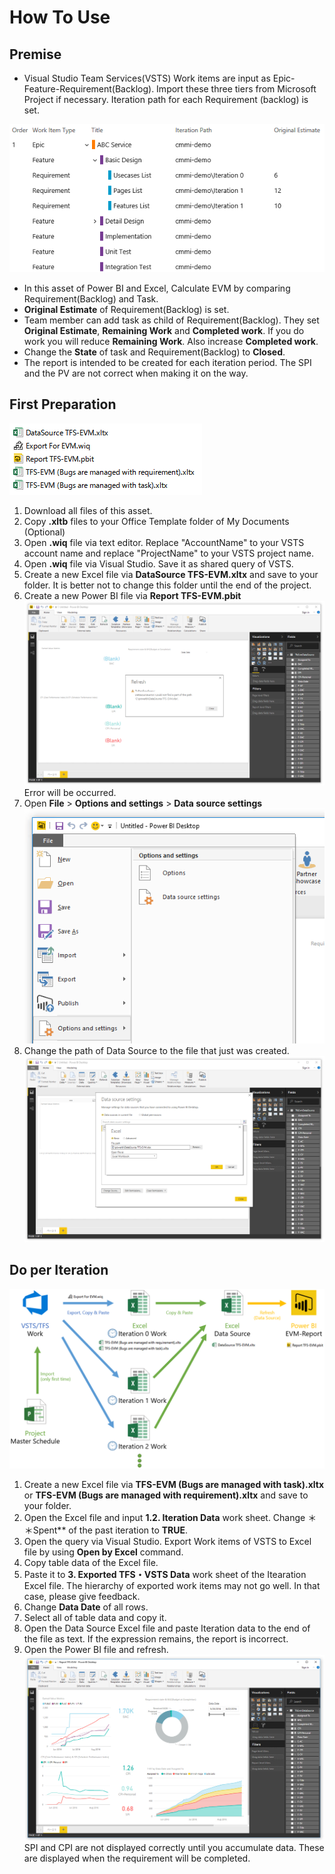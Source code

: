 # How To Use
## Premise
 - Visual Studio Team Services(VSTS) Work items are input as  Epic-Feature-Requirement(Backlog). Import these three tiers from Microsoft Project if necessary. Iteration path for each Requirement (backlog) is set.
 
 ![Epic-Feature-Requirement](images/epic.png)
  - In this asset of Power BI and Excel, Calculate EVM by comparing Requirement(Backlog) and Task.
 - **Original Estimate** of Requirement(Backlog) is set.
 - Team member can add task as child of Requirement(Backlog). They set **Original Estimate**, **Remaining Work** and **Completed work**.  If you do work you will reduce **Remaining Work**. Also increase **Completed work**.
  - Change the **State** of task and Requirement(Backlog) to **Closed**.
  - The report is intended to be created for each iteration period. The SPI and the PV are not correct when making it on the way.

## First Preparation
![Asset](images/asset.png)
1. Download all files of this asset. 
1. Copy **.xltb** files to your Office Template folder of My Documents (Optional)
1. Open **.wiq** file via text editor. Replace "AccountName" to your VSTS account name and replace "ProjectName" to your VSTS project name.
1. Open **.wiq** file via Visual Studio. Save it as shared query of VSTS.
1. Create a new Excel file via **DataSource TFS-EVM.xltx** and save to your folder. It is better not to change this folder until the end of the project.
1. Create a new Power BI file via **Report TFS-EVM.pbit**
![Error](images/step1-powerbierror.png)
Error will be occurred.
1.  Open **File** > **Options and settings** > **Data source settings**
![Data source settings](images/step2-datasource.png)
1.  Change the path of Data Source to the file that just was created.
![Change Data Source](images/step3-changedatasurce.png)

## Do per Iteration
![Do pwer Iteration](images/headline-fig.png)
1. Create a new Excel file via **TFS-EVM (Bugs are managed with task).xltx** or **TFS-EVM (Bugs are managed with requirement).xltx** and save to your folder. 
1. Open the Excel file and input **1.2. Iteration Data** work sheet. Change ＊＊Spent** of the past iteration  to **TRUE**.
1. Open the query via Visual Studio. Export Work items of VSTS to Excel file by using **Open by Excel**  command.
1. Copy table data of the Excel file.
1. Paste it to **3. Exported TFS・VSTS Data** work sheet of the Itearation Excel file. The hierarchy of exported work items may not go well. In that case, please give feedback.
1. Change **Data Date** of all rows.
1. Select all of table data and copy it.
1. Open the Data Source Excel file and paste Iteration data to the end of the file as text. If the expression remains, the report is incorrect.
1. Open the Power BI file and refresh.
![](images/headline-powerbi.png)
SPI and CPI are not displayed correctly until you accumulate data.
These are displayed when the requirement will be completed.



